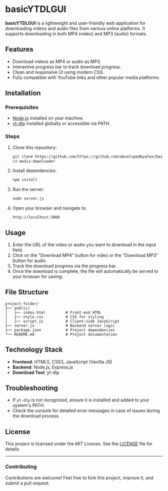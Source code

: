 # basicYTDLGUI

**basicYTDLGUI** is a lightweight and user-friendly web application for downloading videos and audio files from various online platforms. It supports downloading in both MP4 (video) and MP3 (audio) formats.

## Features

- Download videos as MP4 or audio as MP3.
- Interactive progress bar to track download progress.
- Clean and responsive UI using modern CSS.
- Fully compatible with YouTube links and other popular media platforms.

## Installation

### Prerequisites

- [Node.js](https://nodejs.org/) installed on your machine.
- [yt-dlp](https://github.com/yt-dlp/yt-dlp) installed globally or accessible via PATH.

### Steps

1. Clone this repository:
   ```bash
   git clone https://github.com/https://github.com/developedbyalex/basicYTDLGUI.git
   cd media-downloader
   ```

2. Install dependencies:
   ```bash
   npm install
   ```

3. Run the server:
   ```bash
   node server.js
   ```

4. Open your browser and navigate to:
   ```
   http://localhost:3000
   ```

## Usage

1. Enter the URL of the video or audio you want to download in the input field.
2. Click on the "Download MP4" button for video or the "Download MP3" button for audio.
3. Track the download progress via the progress bar.
4. Once the download is complete, the file will automatically be served to your browser for saving.

## File Structure

```plaintext
project-folder/
├── public/
│   ├── index.html         # Front-end HTML
│   ├── style.css          # CSS for styling
│   ├── script.js          # Client-side JavaScript
├── server.js              # Backend server logic
├── package.json           # Project dependencies
└── README.md              # Project documentation
```

## Technology Stack

- **Frontend**: HTML5, CSS3, JavaScript (Vanilla JS)
- **Backend**: Node.js, Express.js
- **Download Tool**: yt-dlp

## Troubleshooting

- If `yt-dlp` is not recognized, ensure it is installed and added to your system's PATH.
- Check the console for detailed error messages in case of issues during the download process.

## License

This project is licensed under the MIT License. See the [LICENSE](LICENSE) file for details.

---

### Contributing

Contributions are welcome! Feel free to fork this project, improve it, and submit a pull request.
